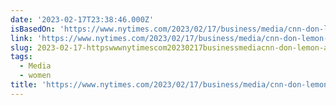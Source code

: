 ```yaml
---
date: '2023-02-17T23:38:46.000Z'
isBasedOn: 'https://www.nytimes.com/2023/02/17/business/media/cnn-don-lemon-apology.html'
link: 'https://www.nytimes.com/2023/02/17/business/media/cnn-don-lemon-apology.html'
slug: 2023-02-17-httpswwwnytimescom20230217businessmediacnn-don-lemon-apologyhtml
tags:
  - Media
  - women
title: 'https://www.nytimes.com/2023/02/17/business/media/cnn-don-lemon-apology.html'
---
```


